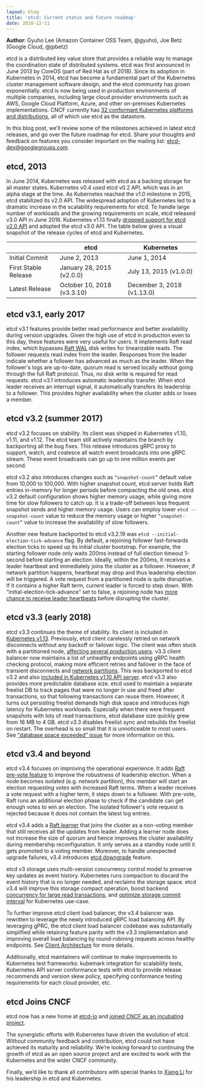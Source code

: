 ```yaml
---
layout: blog
title: 'etcd: Current status and future roadmap'
date: 2018-12-11
---
```


**Author**: Gyuho Lee (Amazon Container OSS Team, @gyuho), Joe Betz (Google Cloud, @jpbetz)

etcd is a distributed key value store that provides a reliable way to manage the coordination state of distributed systems. etcd was first announced in June 2013 by CoreOS (part of Red Hat as of 2018). Since its adoption in Kubernetes in 2014, etcd has become a fundamental part of the Kubernetes cluster management software design, and the etcd community has grown exponentially. etcd is now being used in production environments of multiple companies, including large cloud provider environments such as AWS, Google Cloud Platform, Azure, and other on-premises Kubernetes implementations. CNCF currently has [32 conformant Kubernetes platforms and distributions](https://www.cncf.io/announcement/2017/11/13/cloud-native-computing-foundation-launches-certified-kubernetes-program-32-conformant-distributions-platforms/), all of which use etcd as the datastore.

In this blog post, we’ll review some of the milestones achieved in latest etcd releases, and go over the future roadmap for etcd. Share your thoughts and feedback on features you consider important on the mailing list: etcd-dev@googlegroups.com.

## etcd, 2013

In June 2014, Kubernetes was released with etcd as a backing storage for all master states. Kubernetes v0.4 used etcd v0.2 API, which was in an alpha stage at the time. As Kubernetes reached the v1.0 milestone in 2015, etcd stabilized its v2.0 API. The widespread adoption of Kubernetes led to a dramatic increase in the scalability requirements for etcd. To handle large number of workloads and the growing requirements on scale, etcd released v3.0 API in June 2016. Kubernetes v1.13 finally [dropped support for etcd v2.0 API](https://github.com/kubernetes/enhancements/issues/622) and adopted the etcd v3.0 API. The table below gives a visual snapshot of the release cycles of etcd and Kubernetes.

|   | etcd | Kubernetes |
|---|---|---|
| Initial Commit | June 2, 2013 | June 1, 2014 |
| First Stable Release | January 28, 2015 (v2.0.0) | July 13, 2015 (v1.0.0) |
| Latest Release | October 10, 2018 (v3.3.10) | December 3, 2018 (v1.13.0) |

## etcd v3.1, early 2017

etcd v3.1 features provide better read performance and better availability during version upgrades. Given the high use of etcd in production even to this day, these features were very useful for users. It implements Raft read index, which bypasses [Raft WAL](https://godoc.org/github.com/etcd-io/etcd/wal) disk writes for linearizable reads. The follower requests read index from the leader. Responses from the leader indicate whether a follower has advanced as much as the leader. When the follower's logs are up-to-date, quorum read is served locally without going through the full Raft protocol. Thus, no disk write is required for read requests. etcd v3.1 introduces automatic leadership transfer. When etcd leader receives an interrupt signal, it automatically transfers its leadership to a follower. This provides higher availability when the cluster adds or loses a member.

## etcd v3.2 (summer 2017)

etcd v3.2 focuses on stability. Its client was shipped in Kubernetes v1.10, v1.11, and v1.12. The etcd team still actively maintains the branch by backporting all the bug fixes. This release introduces gRPC proxy to support, watch, and coalesce all watch event broadcasts into one gRPC stream. These event broadcasts can go up to one million events per second.

etcd v3.2 also introduces changes such as `“snapshot-count”` default value from 10,000 to 100,000. With higher snapshot count, etcd server holds Raft entries in-memory for longer periods before compacting the old ones. etcd v3.2 default configuration shows higher memory usage, while giving more time for slow followers to catch up. It is a trade-off between less frequent snapshot sends and higher memory usage. Users can employ lower `etcd --snapshot-count` value to reduce the memory usage or higher `“snapshot-count”` value to increase the availability of slow followers.

Another new feature backported to etcd v3.2.19 was `etcd --initial-election-tick-advance` flag. By default, a rejoining follower fast-forwards election ticks to speed up its initial cluster bootstrap. For example, the starting follower node only waits 200ms instead of full election timeout 1-second before starting an election. Ideally, within the 200ms, it receives a leader heartbeat and immediately joins the cluster as a follower. However, if network partition happens, heartbeat may drop and thus leadership election will be triggered. A vote request from a partitioned node is quite disruptive. If it contains a higher Raft term, current leader is forced to step down. With “initial-election-tick-advance” set to false, a rejoining node has [more chance to receive leader heartbeats](https://github.com/etcd-io/etcd/pull/9591) before disrupting the cluster.

## etcd v3.3 (early 2018)

etcd v3.3 continues the theme of stability. Its client is included in [Kubernetes v1.13](https://github.com/kubernetes/kubernetes/pull/69322). Previously, etcd client carelessly retried on network disconnects without any backoff or failover logic. The client was often stuck with a partitioned node, [affecting several production users](https://github.com/etcd-io/etcd/issues/7321). v3.3 client balancer now maintains a list of unhealthy endpoints using gRPC health checking protocol, making more efficient retries and failover in the face of transient disconnects and [network partitions](https://github.com/etcd-io/etcd/issues/8711). This was backported to etcd v3.2 and also [included in Kubernetes v1.10 API server](https://github.com/kubernetes/kubernetes/pull/57480). etcd v3.3 also provides more predictable database size. etcd used to maintain a separate freelist DB to track pages that were no longer in use and freed after transactions, so that following transactions can reuse them. However, it turns out persisting freelist demands high disk space and introduces high latency for Kubernetes workloads. Especially when there were frequent snapshots with lots of read transactions, etcd database size quickly grew from 16 MB to 4 GB. etcd v3.3 disables freelist sync and rebuilds the freelist on restart. The overhead is so small that it is unnoticeable to most users. See ["database space exceeded" issue](https://github.com/etcd-io/etcd/issues/8009) for more information on this.

## etcd v3.4 and beyond

etcd v3.4 focuses on improving the operational experience. It adds [Raft pre-vote feature](https://github.com/etcd-io/etcd/pull/9352) to improve the robustness of leadership election. When a node becomes isolated (e.g. network partition), this member will start an election requesting votes with increased Raft terms. When a leader receives a vote request with a higher term, it steps down to a follower. With pre-vote, Raft runs an additional election phase to check if the candidate can get enough votes to win an election. The isolated follower's vote request is rejected because it does not contain the latest log entries.

etcd v3.4 adds a [Raft learner](https://etcd.readthedocs.io/en/latest/server-learner.html#server-learner) that joins the cluster as a non-voting member that still receives all the updates from leader. Adding a learner node does not increase the size of quorum and hence improves the cluster availability during membership reconfiguration. It only serves as a standby node until it gets promoted to a voting member. Moreover, to handle unexpected upgrade failures, v3.4 introduces [etcd downgrade](https://groups.google.com/forum/?hl=en#!topic/etcd-dev/Hq6zru44L74) feature.

etcd v3 storage uses multi-version concurrency control model to preserve key updates as event history. Kubernetes runs compaction to discard the event history that is no longer needed, and reclaims the storage space. etcd v3.4 will improve this storage compact operation, boost backend [concurrency for large read transactions](https://github.com/etcd-io/etcd/pull/9384), and [optimize storage commit interval](https://github.com/etcd-io/etcd/pull/10283) for Kubernetes use-case.

To further improve etcd client load balancer, the v3.4 balancer was rewritten to leverage the newly introduced gRPC load balancing API. By leveraging gPRC, the etcd client load balancer codebase was substantially simplified while retaining feature parity with the v3.3 implementation and improving overall load balancing by round-robining requests across healthy endpoints. See [Client Architecture](https://etcd.readthedocs.io/en/latest/client-architecture.html#client-architecture) for more details.

Additionally, etcd maintainers will continue to make improvements to Kubernetes test frameworks: kubemark integration for scalability tests, Kubernetes API server conformance tests with etcd to provide release recommends and version skew policy, specifying conformance testing requirements for each cloud provider, etc.

## etcd Joins CNCF

etcd now has a new home at [etcd-io](https://github.com/etcd-io) and [joined CNCF as an incubating project](https://www.cncf.io/blog/2018/12/11/cncf-to-host-etcd/).

The synergistic efforts with Kubernetes have driven the evolution of etcd. Without community feedback and contribution, etcd could not have achieved its maturity and reliability. We’re looking forward to continuing the growth of etcd as an open source project and are excited to work with the Kubernetes and the wider CNCF community.

Finally, we’d like to thank all contributors with special thanks to [Xiang Li](https://github.com/xiang90) for his leadership in etcd and Kubernetes.
